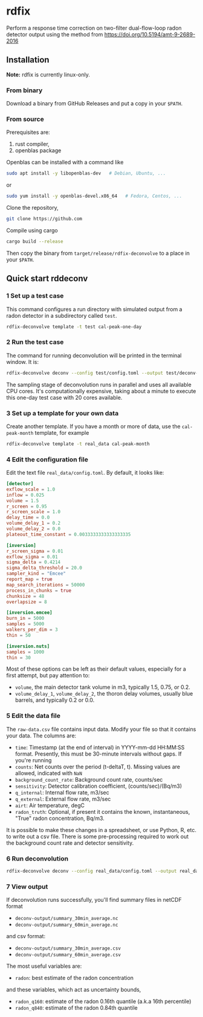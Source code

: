 # rdfix

Perform a response time correction on two-filter dual-flow-loop radon detector output using the method from https://doi.org/10.5194/amt-9-2689-2016

## Installation

**Note:** rdfix is currently linux-only.

### From binary

Download a binary from GitHub Releases and put a copy in your `$PATH`.

### From source

Prerequisites are:

1. rust compiler,
2. openblas package

Openblas can be installed with a command like

```bash
sudo apt install -y libopenblas-dev   # Debian, Ubuntu, ...
```
or
```bash
sudo yum install -y openblas-devel.x86_64   # Fedora, Centos, ...
```


Clone the repository, 

```bash
git clone https://github.com
```

Compile using cargo

```bash
cargo build --release
```

Then copy the binary from `target/release/rdfix-deconvolve` to a place in your `$PATH`.

## Quick start rddeconv

### 1 Set up a test case

This command configures a run directory with simulated output from a radon detector in a subdirectory called `test`.

```bash
rdfix-deconvolve template -t test cal-peak-one-day
```

### 2 Run the test case

The command for running deconvolution will be printed in the terminal window.  It is:

```bash
rdfix-deconvolve deconv --config test/config.toml --output test/deconv-output test/raw-data.csv
```

The sampling stage of deconvolution runs in parallel and uses all available CPU cores.  It's computationally expensive, taking about a minute to execute this one-day test case with 20 cores available.

### 3 Set up a template for your own data

Create another template.  If you have a month or more of data, use the `cal-peak-month` template, for example

```bash
rdfix-deconvolve template -t real_data cal-peak-month
```
### 4 Edit the configuration file

Edit the text file `real_data/config.toml`.  By default, it looks like:

```toml
[detector]
exflow_scale = 1.0
inflow = 0.025
volume = 1.5
r_screen = 0.95
r_screen_scale = 1.0
delay_time = 0.0
volume_delay_1 = 0.2
volume_delay_2 = 0.0
plateout_time_constant = 0.0033333333333333335

[inversion]
r_screen_sigma = 0.01
exflow_sigma = 0.01
sigma_delta = 0.4214
sigma_delta_threshold = 20.0
sampler_kind = "Emcee"
report_map = true
map_search_iterations = 50000
process_in_chunks = true
chunksize = 48
overlapsize = 8

[inversion.emcee]
burn_in = 5000
samples = 5000
walkers_per_dim = 3
thin = 50

[inversion.nuts]
samples = 1000
thin = 30
```

Most of these options can be left as their default values, especially for a first attempt, but pay attention to:
- `volume`, the main detector tank volume in m3, typically 1.5, 0.75, or 0.2.
- `volume_delay_1`, `volume_delay_2`, the thoron delay volumes, usually blue barrels, and typically 0.2 or 0.0.

 ### 5 Edit the data file

 The `raw-data.csv` file contains input data.  Modify your file so that it contains your data.  The columns are:

  - `time`: Timestamp (at the end of interval) in YYYY-mm-dd HH:MM:SS format.  Presently, this must be 30-minute intervals without gaps.  If you're running 
  - `counts`: Net counts over the period (t-deltaT, t).  Missing values are allowed, indicated with `NaN`
  - `background_count_rate`: Background count rate, counts/sec
  - `sensitivity`: Detector calibration coefficient, (counts/sec)/(Bq/m3)
  - `q_internal`: Internal flow rate, m3/sec
  - `q_external`: External flow rate, m3/sec
  - `airt`: Air temperature, degC
  - `radon_truth`: Optional, if present it contains the known, instantaneous, "True" radon concentration, Bq/m3.

It is possible to make these changes in a spreadsheet, or use Python, R, etc. to write out a csv file.  There is some pre-processing required to work out the background count rate and detector sensitivity.

### 6 Run deconvolution

```bash
rdfix-deconvolve deconv --config real_data/config.toml --output real_data/deconv-output real_data/raw-data.csv
```

### 7 View output

If deconvolution runs successfully, you'll find summary files in netCDF format

 - `deconv-output/summary_30min_average.nc`
 - `deconv-output/summary_60min_average.nc`

and csv format:

 - `deconv-output/summary_30min_average.csv`
 - `deconv-output/summary_60min_average.csv`


The most useful variables are:
 - `radon`: best estimate of the radon concentration
 
and these variables, which act as uncertainty bounds,
 - `radon_q160`: estimate of the radon 0.16th quantile (a.k.a 16th percentile)
 - `radon_q840`: estimate of the radon 0.84th quantile
